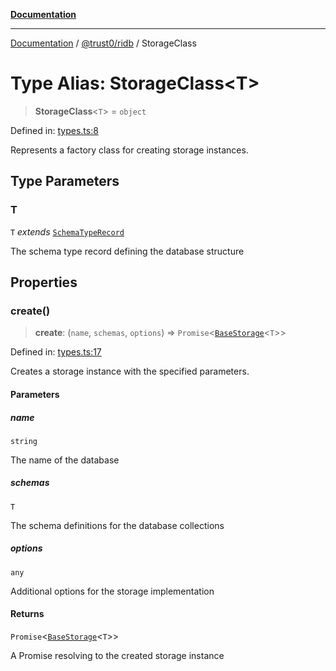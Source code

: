 [**Documentation**](../../../README.md)

***

[Documentation](../../../README.md) / [@trust0/ridb](../README.md) / StorageClass

# Type Alias: StorageClass\<T\>

> **StorageClass**\<`T`\> = `object`

Defined in: [types.ts:8](https://github.com/trust0-project/RIDB/blob/b267d581748a68c847ca97ed463e3d471b6e67d7/packages/ridb/src/types.ts#L8)

Represents a factory class for creating storage instances.

## Type Parameters

### T

`T` *extends* [`SchemaTypeRecord`](https://github.com/trust0-project/RIDB/blob/main/docs/%40trust0/ridb-core/type-aliases/SchemaTypeRecord.md)

The schema type record defining the database structure

## Properties

### create()

> **create**: (`name`, `schemas`, `options`) => `Promise`\<[`BaseStorage`](https://github.com/trust0-project/RIDB/blob/main/docs/%40trust0/ridb-core/classes/BaseStorage.md)\<`T`\>\>

Defined in: [types.ts:17](https://github.com/trust0-project/RIDB/blob/b267d581748a68c847ca97ed463e3d471b6e67d7/packages/ridb/src/types.ts#L17)

Creates a storage instance with the specified parameters.

#### Parameters

##### name

`string`

The name of the database

##### schemas

`T`

The schema definitions for the database collections

##### options

`any`

Additional options for the storage implementation

#### Returns

`Promise`\<[`BaseStorage`](https://github.com/trust0-project/RIDB/blob/main/docs/%40trust0/ridb-core/classes/BaseStorage.md)\<`T`\>\>

A Promise resolving to the created storage instance
